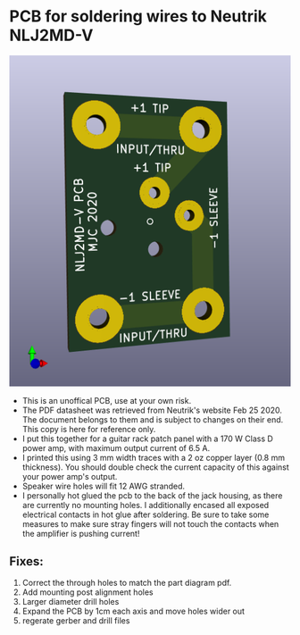 # PCB for soldering wires to Neutrik NLJ2MD-V

![3D View](https://raw.githubusercontent.com/mjcourte/neutrik-speakon-combo-pcb/master/NeutrikSpeakon.png)

- This is an unoffical PCB, use at your own risk.
- The PDF datasheet was retrieved from Neutrik's website Feb 25 2020. The document belongs to them and is subject to changes on their end. This copy is here for reference only.
- I put this together for a guitar rack patch panel with a 170 W Class D power amp, with maximum output current of 6.5 A.
- I printed this using 3 mm width traces with a 2 oz copper layer (0.8 mm thickness). You should double check the current capacity of this against your power amp's output.
- Speaker wire holes will fit 12 AWG stranded.
- I personally hot glued the pcb to the back of the jack housing, as there
are currently no mounting holes. I additionally encased all exposed electrical contacts in hot glue after soldering. Be sure to take some measures to make sure stray fingers will not touch the contacts when the amplifier is pushing current!

## Fixes:
1. Correct the through holes to match the part diagram pdf.
1. Add mounting post alignment holes
1. Larger diameter drill holes
1. Expand the PCB by 1cm each axis and move holes wider out
1. regerate gerber and drill files
